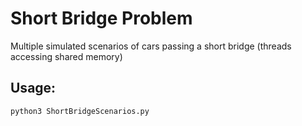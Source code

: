 # Short Bridge Problem
Multiple simulated scenarios of cars passing a short bridge (threads accessing shared memory)

## Usage:
`python3 ShortBridgeScenarios.py`
